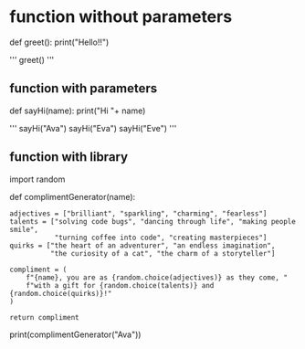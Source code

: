 # function without parameters

def greet():
  print("Hello!!")

'''
greet()
'''

## function with parameters

def sayHi(name):
  print("Hi "+ name)

'''
sayHi("Ava")
sayHi("Eva")
sayHi("Eve")
'''

## function with library

import random

def complimentGenerator(name):

    adjectives = ["brilliant", "sparkling", "charming", "fearless"]
    talents = ["solving code bugs", "dancing through life", "making people smile",
               "turning coffee into code", "creating masterpieces"]
    quirks = ["the heart of an adventurer", "an endless imagination",
              "the curiosity of a cat", "the charm of a storyteller"]

    compliment = (
        f"{name}, you are as {random.choice(adjectives)} as they come, "
        f"with a gift for {random.choice(talents)} and {random.choice(quirks)}!"
    )
    
    return compliment

print(complimentGenerator("Ava"))
